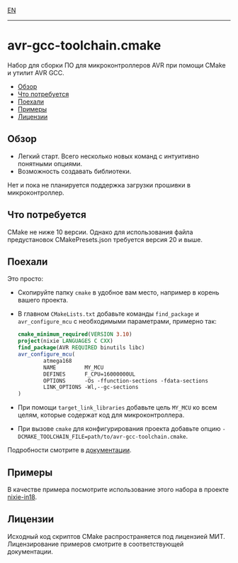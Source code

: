 [EN]

----------------

# avr-gcc-toolchain.cmake

Набор для сборки ПО для микроконтроллеров AVR при помощи CMake и утилит AVR GCC.

- [Обзор](#обзор)
- [Что потребуется](#что-потребуется)
- [Поехали](#поехали)
- [Примеры](#примеры)
- [Лицензии](#лицензии)

## Обзор

- Легкий старт. Всего несколько новых команд с интуитивно понятными опциями.
- Возможность создавать библиотеки.

Нет и пока не планируется поддержка загрузки прошивки в микроконтроллер.


## Что потребуется

CMake не ниже 10 версии. Однако для использования файла предустановок CMakePresets.json требуется версия 20 и выше.


## Поехали

Это просто:

- Скопируйте папку `cmake` в удобное вам место, например в корень вашего проекта.
- В главном `CMakeLists.txt` добавьте команды `find_package` и `avr_configure_mcu` с необходимыми параметрами, примерно так:

  ```cmake
  cmake_minimum_required(VERSION 3.10)
  project(nixie LANGUAGES C CXX)
  find_package(AVR REQUIRED binutils libc)
  avr_configure_mcu(
          atmega168
          NAME         MY_MCU
          DEFINES      F_CPU=16000000UL
          OPTIONS      -Os -ffunction-sections -fdata-sections
          LINK_OPTIONS -Wl,--gc-sections
  )
  ```

- При помощи `target_link_libraries` добавьте цель `MY_MCU` ко всем целям, которые содержат код для микроконтроллера.
- При вызове `cmake` для конфигурирования проекта добавьте опцию `-DCMAKE_TOOLCHAIN_FILE=path/to/avr-gcc-toolchain.cmake`.

Подробности смотрите в [документации][doc].


## Примеры

В качестве примера посмотрите использование этого набора в проекте [nixie-in18].


## Лицензии

Исходный код скриптов CMake распространяется под лицензией МИТ. Лицензирование примеров смотрите в соответствующей документации.


[EN]: ../README.md
[doc]: USAGE_ru.md "Как использовать"

[nixie-in18]: https://github.com/u-235/nixie-in18
